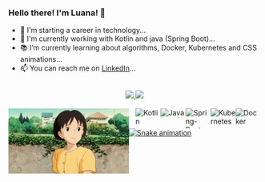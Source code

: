 ### Hello there! I'm Luana! 👋
- 🔭 I'm starting a career in technology...
- 🔭 I'm currently working with Kotlin and java (Spring Boot)...
- 📚 I’m currently learning about algorithms, Docker, Kubernetes and CSS animations...
- 📫 You can reach me on [LinkedIn](https://www.linkedin.com/in/luana-nascimento-853240221/)...
##
<!--
**LuanaSantosNascimento/LuanaSantosNascimento** is a ✨ _special_ ✨ repository because its `README.md` (this file) appears on your GitHub profile.

Here are some ideas to get you started:

- 🔭 I’m currently working on ...
- 🌱 I’m currently learning ...
- 👯 I’m looking to collaborate on ...
- 🤔 I’m looking for help with ...
- 💬 Ask me about ...
- 📫 How to reach me: ...
- 😄 Pronouns: ...
- ⚡ Fun fact: ...
-->

<div align="center">
  <a href="https://github.com/LuanaSantosNascimento">
  <img height="140em" src="https://github-readme-stats.vercel.app/api?username=LuanaSantosNascimento&show_icons=true&theme=gruvbox&include_all_commits=true&count_private=true"/>
  <img height="140em"  src="https://github-readme-stats.vercel.app/api/top-langs/?username=LuanaSantosNascimento&layout=compact&langs_count=7&theme=gruvbox"/>
</div>

<div style="display: inline_block"><br>
  <img align="right" alt="Docker" title="Docker" height="40" width="50" src="https://cdn.jsdelivr.net/gh/devicons/devicon/icons/docker/docker-original.svg" />
  <img align="right" alt="Kubernetes" title="Kubernetes" height="40" width="50" src="https://cdn.jsdelivr.net/gh/devicons/devicon/icons/kubernetes/kubernetes-plain.svg" />
  <img align="right" alt="Spring-Boot" title="Spring-Boot" height="40" width="50" src="https://cdn.jsdelivr.net/gh/devicons/devicon/icons/spring/spring-original.svg">
  <img align="right" alt="Java" title="Java" height="40" width="50" src="https://cdn.jsdelivr.net/gh/devicons/devicon/icons/java/java-plain.svg">
  <img align="right" alt="Kotlin" title="Kotlin" height="40" width="50" src="https://cdn.jsdelivr.net/gh/devicons/devicon/icons/kotlin/kotlin-original.svg" />

                  
          
<!--  
  <img align="right" alt="HTML" title="HTML" height="40" width="50" src="https://raw.githubusercontent.com/devicons/devicon/master/icons/html5/html5-original.svg">
  <img align="right" alt="CSS" title="CSS"  height="40" width="50" src="https://raw.githubusercontent.com/devicons/devicon/master/icons/css3/css3-original.svg">
  <img align="right" alt="MySql" title="MySql" height="40" width="50" src="https://cdn.jsdelivr.net/gh/devicons/devicon/icons/mysql/mysql-original.svg">
 -->
  <img align="left" alt="Hey" tile="Hey" height="130" src="img/hey.gif">
</div>
  
  ##
  ##
  
  ![Snake animation](https://github.com/LuanaSantosNascimento/LuanaSantosNascimento/blob/output/github-contribution-grid-snake.svg)
